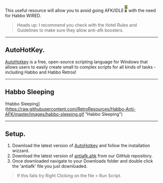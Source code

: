 This useful resource will allow you to avoid going AFK/IDLE ![alt text](https://raw.githubusercontent.com/RetroResources/Habbo-Anti-AFK/master/images/sleeping-icon.png "Habbo Idle Icon") with the need for Habbo WIRED.

> Heads up: I recommend you check with the Hotel Rules and Guidelines to make sure they allow anti-afk boosters.

---

## AutoHotKey.

[AutoHotkey][1] is a free, open-source scripting language for Windows that allows users to easily create small to complex scripts for all kinds of tasks - including Habbo and Habbo Retros!

---

## Habbo Sleeping

!Habbo Sleeping](https://raw.githubusercontent.com/RetroResources/Habbo-Anti-AFK/master/images/habbo-sleeping.gif "Habbo Sleeping")

---


## Setup.

1. Download the latest version of [AutoHotkey][2] and follow the installation wizzard.
2. Download the latest version of [antiafk.ahk][3] from our GitHub repository.
3. Once downloaded navigate to your Downloads folder and double click the 'antiafk' file you just downloaded.
> If this fails try Right Clicking on the file > Run Script.

[1]: https://www.autohotkey.com
[2]: https://www.autohotkey.com/download/1.0/AutoHotkey104805_Install.exe
[3]: https://github.com/RetroResources/Habbo-Anti-AFK/releases